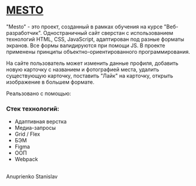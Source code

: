 # [MESTO](https://natastas.github.io/mesto/)

"Mesto" - это проект, созданный в рамках обучения на курсе "Веб-разработчик". Одностраничный сайт сверстан с использованием технологий HTML, CSS, JavaScript, адаптирован под разные форматы экранов. Все формы валидируются при помощи JS. В проекте применены принципы объектно-ориентированного программирования.

На сайте пользователь может изменить данные профиля, добавить новую карточку с названием и фотографией места, удалить существующую карточку, поставить "Лайк" на карточку, открыть изображение в большем формате.

Реальзовано с помощью:

### Стек технологий:
- Адаптивная верстка
- Медиа-запросы
- Grid / Flex
- БЭМ
- Figma
- ООП
- Webpack

##
Anuprienko Stanislav
